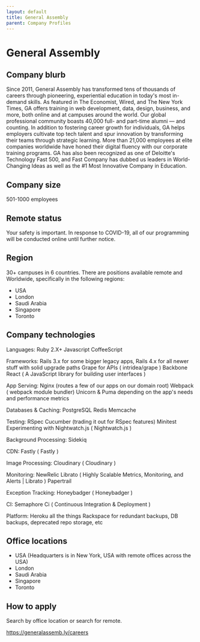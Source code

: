 ```yaml
---
layout: default
title: General Assembly
parent: Company Profiles
---
```


# General Assembly

## Company blurb

Since 2011, General Assembly has transformed tens of thousands of careers through pioneering, experiential education in today's most in-demand skills. As featured in The Economist, Wired, and The New York Times, GA offers training in web development, data, design, business, and more, both online and at campuses around the world. Our global professional community boasts 40,000 full- and part-time alumni — and counting. In addition to fostering career growth for individuals, GA helps employers cultivate top tech talent and spur innovation by transforming their teams through strategic learning. More than 21,000 employees at elite companies worldwide have honed their digital fluency with our corporate training programs. GA has also been recognized as one of Deloitte's Technology Fast 500, and Fast Company has dubbed us leaders in World-Changing Ideas as well as the #1 Most Innovative Company in Education.

## Company size

501-1000 employees

## Remote status

Your safety is important. In response to COVID-19, all of our programming will be conducted online until further notice.

## Region

30+ campuses in 6 countries. There are positions available remote and Worldwide, specifically in the following regions: 

* USA
* London
* Saudi Arabia
* Singapore
* Toronto

## Company technologies

Languages:
Ruby 2.X+
Javascript
CoffeeScript

Frameworks:
Rails 3.x for some bigger legacy apps, Rails 4.x for all newer stuff with solid upgrade paths
Grape for APIs ( intridea/grape )
Backbone
React ( A JavaScript library for building user interfaces )

App Serving:
Nginx (routes a few of our apps on our domain root)
Webpack ( webpack module bundler)
Unicorn & Puma depending on the app's needs and performance metrics

Databases & Caching:
PostgreSQL
Redis
Memcache

Testing:
RSpec
Cucumber (trading it out for RSpec features)
Minitest
Experimenting with Nightwatch.js ( Nightwatch.js )

Background Processing:
Sidekiq

CDN:
Fastly ( Fastly )

Image Processing:
Cloudinary ( Cloudinary )

Monitoring:
NewRelic
Librato ( Highly Scalable Metrics, Monitoring, and Alerts | Librato )
Papertrail

Exception Tracking:
Honeybadger ( Honeybadger )

CI:
Semaphore Ci ( Continuous Integration & Deployment )

Platform:
Heroku all the things
Rackspace for redundant backups, DB backups, deprecated repo storage, etc

## Office locations

* USA (Headquarters is in New York, USA with remote offices across the USA)
* London
* Saudi Arabia
* Singapore
* Toronto

## How to apply

Search by office location or search for remote.

https://generalassemb.ly/careers

